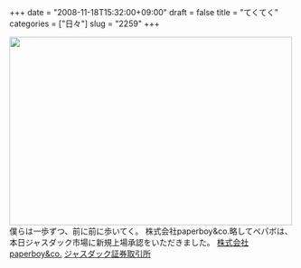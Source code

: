 +++
date = "2008-11-18T15:32:00+09:00"
draft = false
title = "てくてく"
categories = ["日々"]
slug = "2259"
+++

<img src="http://ieiriblog.img.jugem.jp/20081118_509187.jpg" width="500" height="334" alt="" class="pict" />
僕らは一歩ずつ、前に前に歩いてく。
株式会社paperboy&co.略してペパボは、本日ジャスダック市場に新規上場承認をいただきました。
<a href="http://www.paperboy.co.jp" target="_blank">株式会社paperboy&co.</a>
<a href="http://www.jasdaq.co.jp/" target="_blank">ジャスダック証券取引所</a>
